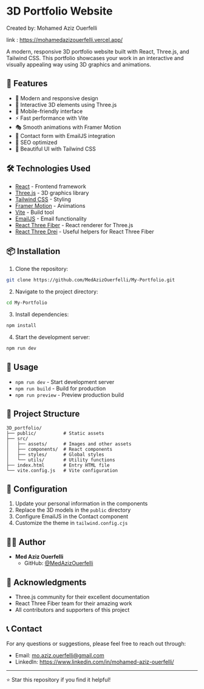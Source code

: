  # 3D Portfolio Website
 
Created by: Mohamed Aziz Ouerfelli

link : https://mohamedazizouerfelli.vercel.app/

A modern, responsive 3D portfolio website built with React, Three.js, and Tailwind CSS. This portfolio showcases your work in an interactive and visually appealing way using 3D graphics and animations.

## 🚀 Features

- 🎨 Modern and responsive design
- 🌟 Interactive 3D elements using Three.js
- 📱 Mobile-friendly interface
- ⚡ Fast performance with Vite
- 🎭 Smooth animations with Framer Motion
- 📧 Contact form with EmailJS integration
- 🎯 SEO optimized
- 🌈 Beautiful UI with Tailwind CSS

## 🛠️ Technologies Used

- [React](https://reactjs.org/) - Frontend framework
- [Three.js](https://threejs.org/) - 3D graphics library
- [Tailwind CSS](https://tailwindcss.com/) - Styling
- [Framer Motion](https://www.framer.com/motion/) - Animations
- [Vite](https://vitejs.dev/) - Build tool
- [EmailJS](https://www.emailjs.com/) - Email functionality
- [React Three Fiber](https://docs.pmnd.rs/react-three-fiber/) - React renderer for Three.js
- [React Three Drei](https://github.com/pmndrs/drei) - Useful helpers for React Three Fiber

## 📦 Installation

1. Clone the repository:
```bash
git clone https://github.com/MedAzizOuerfelli/My-Portfolio.git
```

2. Navigate to the project directory:
```bash
cd My-Portfolio
```

3. Install dependencies:
```bash
npm install
```

4. Start the development server:
```bash
npm run dev
```

## 🚀 Usage

- `npm run dev` - Start development server
- `npm run build` - Build for production
- `npm run preview` - Preview production build

## 📁 Project Structure

```
3D_portfolio/
├── public/          # Static assets
├── src/
│   ├── assets/      # Images and other assets
│   ├── components/  # React components
│   ├── styles/      # Global styles
│   └── utils/       # Utility functions
├── index.html       # Entry HTML file
└── vite.config.js   # Vite configuration
```

## 🔧 Configuration

1. Update your personal information in the components
2. Replace the 3D models in the `public` directory
3. Configure EmailJS in the Contact component
4. Customize the theme in `tailwind.config.cjs`


## 👨‍💻 Author

- **Med Aziz Ouerfelli**
  - GitHub: [@MedAzizOuerfelli](https://github.com/MedAzizOuerfelli)

## 🙏 Acknowledgments

- Three.js community for their excellent documentation
- React Three Fiber team for their amazing work
- All contributors and supporters of this project

## 📞 Contact

For any questions or suggestions, please feel free to reach out through:
- Email: mo.aziz.ouerfelli@gmail.com 
- LinkedIn: https://www.linkedin.com/in/mohamed-aziz-ouerfelli/

---

⭐ Star this repository if you find it helpful!
